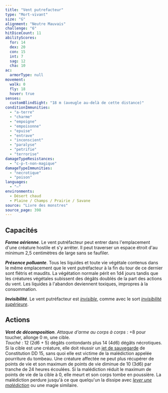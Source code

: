 ```yaml
---
title: "Vent putrefacteur"
type: "Mort-vivant"
size: "G"
alignment: "Neutre Mauvais"
challenge: "6"
hitDiceCount: 11
abilityScores:
  for: 14
  dex: 20
  con: 15
  int: 7
  sag: 12
  cha: 10
ac:
  armorType: null
movement:
  walk: 0
  fly: 18
  hover: true
senses:
  customBlindSight: "18 m (aveugle au-delà de cette distance)"
conditionImmunities:
  - "a-terre"
  - "charme"
  - "empoigne"
  - "empoisonne"
  - "epuise"
  - "entrave"
  - "inconscient"
  - "paralyse"
  - "petrifie"
  - "terrorise"
damageTypeResistances:
  - "c-p-t-non-magique"
damageTypeImmunities:
  - "necrotique"
  - "poison"
languages:
  - "—"
environments:
  - Désert chaud
  - Plaine / Champs / Prairie / Savane
source: "Livre des monstres"
source_page: 398
---
```

## Capacités
_**Forme aérienne**_. Le vent putréfacteur peut entrer dans l'emplacement d'une créature hostile et s'y arrêter. Il peut traverser un espace étroit d'au minimum 2,5 centimètres de large sans se faufiler.

_**Présence polluante**_. Tous les liquides et toute vie végétale contenus dans le même emplacement que le vent putréfacteur à la fin du tour de ce dernier sont flétris et maudits. La végétation normale périt en 1d4 jours tandis que les créatures végétales subissent des dégâts doublés de la part des actions du vent. Les liquides à l'abandon deviennent toxiques, impropres à la consommation.

_**Invisibilité**_. Le vent putréfacteur est [_invisible_](/gerer-la-sante-du-personnage/#invisible), comme avec le sort [_invisibilité supérieure_](/grimoire/invisibilite-superieure/).

## Actions
_**Vent de décomposition**_. _Attaque d'arme au corps à corps_ : +8 pour toucher, allonge 0 m, une cible.  
_Touché_ : 12 (2d6 + 5) dégâts contondants plus 14 (4d6) dégâts nécrotiques. Si la cible est une créature, elle doit réussir un [jet de sauvegarde](/utiliser-les-caracteristiques/#jets-de-sauvegarde) de Constitution DD 15, sans quoi elle est victime de la malédiction appelée pourriture du tombeau. Une créature affectée ne peut plus récupérer de points de vie et son maximum de points de vie diminue de 10 (3d6) par tranche de 24 heures écoulées. Si la malédiction réduit le maximum de points de vie de la cible à 0, elle meurt et son corps tombe en poussière. La malédiction perdure jusqu'à ce que quelqu'un la dissipe avec [_lever une malédiction_](/grimoire/lever-une-malediction/) ou une magie similaire.
